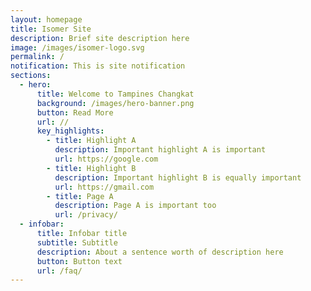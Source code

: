 ```yaml
---
layout: homepage
title: Isomer Site
description: Brief site description here
image: /images/isomer-logo.svg
permalink: /
notification: This is site notification
sections:
  - hero:
      title: Welcome to Tampines Changkat
      background: /images/hero-banner.png
      button: Read More
      url: //
      key_highlights:
        - title: Highlight A
          description: Important highlight A is important
          url: https://google.com
        - title: Highlight B
          description: Important highlight B is equally important
          url: https://gmail.com
        - title: Page A
          description: Page A is important too
          url: /privacy/
  - infobar:
      title: Infobar title
      subtitle: Subtitle
      description: About a sentence worth of description here
      button: Button text
      url: /faq/
---
```

